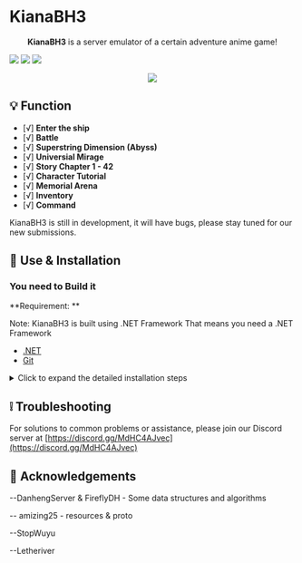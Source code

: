 # KianaBH3

<p align="center">
<strong>KianaBH3</strong> is a server emulator of a certain adventure anime game!

<a href="https://visualstudio.com"><img src="https://img.shields.io/badge/Visual%20Studio-000000.svg?style=for-the-badge&logo=visual-studio&logoColor=white" /></a>
<a href="https://dotnet.microsoft.com/"><img src="https://img.shields.io/badge/.NET-000000.svg?style=for-the-badge&logo=.NET&logoColor=white" /></a>
<a href="https://www.gnu.org/"><img src="https://img.shields.io/badge/GNU-000000.svg?style=for-the-badge&logo=GNU&logoColor=white" /></a>
</p>
<p align="center">
  <a href="https://discord.gg/MdHC4AJvec"><img src="https://img.shields.io/badge/Discord%20Server-000000.svg?style=for-the-badge&logo=Discord&logoColor=white" /></a>
</p>

## 💡 Function

- [√] **Enter the ship**
- [√] **Battle**
- [√] **Superstring Dimension (Abyss)**
- [√] **Universial Mirage**
- [√] **Story Chapter 1 - 42**
- [√] **Character Tutorial**
- [√] **Memorial Arena**
- [√] **Inventory**
- [√] **Command**

KianaBH3 is still in development, it will have bugs, please stay tuned for our new submissions.

## 🍗 Use & Installation

### You need to Build it
**Requirement: **

Note: KianaBH3 is built using .NET Framework
That means you need a .NET Framework

- [.NET](https://dotnet.microsoft.com/)
- [Git](https://git-scm.com/downloads)

<details>
<summary>Click to expand the detailed installation steps</summary>

##### Windows

```shell
git clone --recurse-submodules https://github.com/MikuLeaks/KianaBH3.git
cd KianaBH
dotnet build # compile
```

## ❓ Help

Use KianaBH-Resources
- [KianaBH-Resources](https://github.com/MikuLeaks/KianaBH3-Resources/)
</details>

## ❕️ Troubleshooting

For solutions to common problems or assistance, please join our Discord server at [https://discord.gg/MdHC4AJvec](https://discord.gg/MdHC4AJvec)

## 🙌 Acknowledgements

--DanhengServer & FireflyDH - Some data structures and algorithms

-- amizing25 - resources & proto

--StopWuyu

--Letheriver